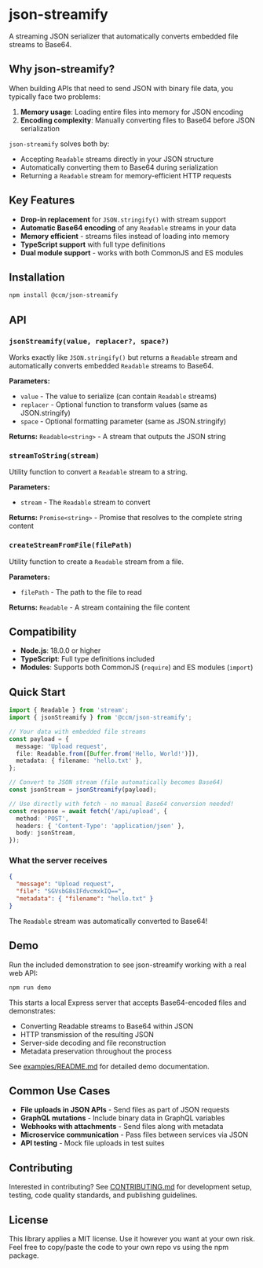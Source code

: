 # json-streamify

A streaming JSON serializer that automatically converts embedded file streams to Base64.

## Why json-streamify?

When building APIs that need to send JSON with binary file data, you typically face two problems:

1. **Memory usage**: Loading entire files into memory for JSON encoding
2. **Encoding complexity**: Manually converting files to Base64 before JSON serialization

`json-streamify` solves both by:

- Accepting `Readable` streams directly in your JSON structure
- Automatically converting them to Base64 during serialization
- Returning a `Readable` stream for memory-efficient HTTP requests

## Key Features

- **Drop-in replacement** for `JSON.stringify()` with stream support
- **Automatic Base64 encoding** of any `Readable` streams in your data
- **Memory efficient** - streams files instead of loading into memory
- **TypeScript support** with full type definitions
- **Dual module support** - works with both CommonJS and ES modules

## Installation

```sh
npm install @ccm/json-streamify
```

## API

### `jsonStreamify(value, replacer?, space?)`

Works exactly like `JSON.stringify()` but returns a `Readable` stream and automatically converts embedded `Readable` streams to Base64.

**Parameters:**

- `value` - The value to serialize (can contain `Readable` streams)
- `replacer` - Optional function to transform values (same as JSON.stringify)
- `space` - Optional formatting parameter (same as JSON.stringify)

**Returns:** `Readable<string>` - A stream that outputs the JSON string

### `streamToString(stream)`

Utility function to convert a `Readable` stream to a string.

**Parameters:**

- `stream` - The `Readable` stream to convert

**Returns:** `Promise<string>` - Promise that resolves to the complete string content

### `createStreamFromFile(filePath)`

Utility function to create a `Readable` stream from a file.

**Parameters:**

- `filePath` - The path to the file to read

**Returns:** `Readable` - A stream containing the file content

## Compatibility

- **Node.js**: 18.0.0 or higher
- **TypeScript**: Full type definitions included
- **Modules**: Supports both CommonJS (`require`) and ES modules (`import`)

## Quick Start

```typescript
import { Readable } from 'stream';
import { jsonStreamify } from '@ccm/json-streamify';

// Your data with embedded file streams
const payload = {
  message: 'Upload request',
  file: Readable.from([Buffer.from('Hello, World!')]),
  metadata: { filename: 'hello.txt' },
};

// Convert to JSON stream (file automatically becomes Base64)
const jsonStream = jsonStreamify(payload);

// Use directly with fetch - no manual Base64 conversion needed!
const response = await fetch('/api/upload', {
  method: 'POST',
  headers: { 'Content-Type': 'application/json' },
  body: jsonStream,
});
```

### What the server receives

```json
{
  "message": "Upload request",
  "file": "SGVsbG8sIFdvcmxkIQ==",
  "metadata": { "filename": "hello.txt" }
}
```

The `Readable` stream was automatically converted to Base64!

## Demo

Run the included demonstration to see json-streamify working with a real web API:

```bash
npm run demo
```

This starts a local Express server that accepts Base64-encoded files and demonstrates:

- Converting Readable streams to Base64 within JSON
- HTTP transmission of the resulting JSON
- Server-side decoding and file reconstruction
- Metadata preservation throughout the process

See [examples/README.md](examples/README.md) for detailed demo documentation.

## Common Use Cases

- **File uploads in JSON APIs** - Send files as part of JSON requests
- **GraphQL mutations** - Include binary data in GraphQL variables
- **Webhooks with attachments** - Send files along with metadata
- **Microservice communication** - Pass files between services via JSON
- **API testing** - Mock file uploads in test suites

## Contributing

Interested in contributing? See [CONTRIBUTING.md](CONTRIBUTING.md) for development setup, testing, code quality standards, and publishing guidelines.

## License

This library applies a MIT license. Use it however you want at your own risk. Feel free to copy/paste
the code to your own repo vs using the npm package.
